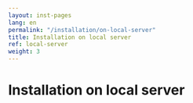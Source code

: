 ```yaml
---
layout: inst-pages
lang: en
permalink: "/installation/on-local-server"
title: Installation on local server
ref: local-server
weight: 3
---
```


# Installation on local server
